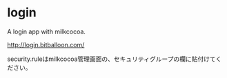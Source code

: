 login
=====

A login app with milkcocoa.

http://login.bitballoon.com/


security.ruleはmilkcocoa管理画面の、セキュリティグループの欄に貼付けてください。
